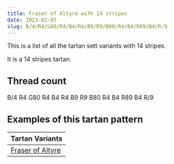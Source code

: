 ```yaml
---
title: Fraser of Altyre with 14 stripes
date: 2023-02-05
slug: B/4/R4/G80/R4/B4/R4/B9/R9/B80/R4/B4/R89/B4/R/9
---
```

This is a list of all the tartan sett variants with 14 stripes.

It is a 14 stripes tartan.


## Thread count
B/4 R4 G80 R4 B4 R4 B9 R9 B80 R4 B4 R89 B4 R/9

## Examples of this tartan pattern

| Tartan Variants |
|---------------|
| [Fraser of Altyre](/variants/b/4/r4/g80/r4/b4/r4/b9/r9/b80/r4/b4/r89/b4/r/9-b304080-g008000-rc00000)||
